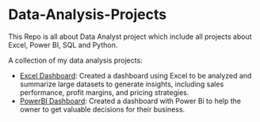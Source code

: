 # Data-Analysis-Projects
This Repo is all about Data Analyst project which include all projects about Excel, Power BI, SQL and Python.

A collection of my data analysis projects:

- [Excel Dashboard](Excel/README.md): Created a dashboard using Excel to be analyzed and summarize large datasets to generate insights, including sales performance, profit margins, and pricing strategies.
- [PowerBI Dashboard](PowerBI/README.md): Created a dashboard with Power Bi to help the owner to get valuable decisions for their business.
